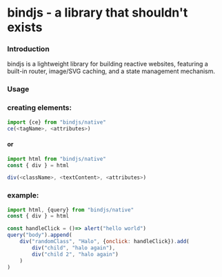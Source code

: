 # bindjs - a library that shouldn't exists
### Introduction
bindjs is a lightweight library for building reactive websites, featuring a built-in router, image/SVG caching, and a state management mechanism.

### Usage
### creating elements:
```js
import {ce} from "bindjs/native"
ce(<tagName>, <attributes>)
```
#### or
```js
import html from "bindjs/native"
const { div } = html

div(<className>, <textContent>, <attributes>)
```
### example:
```js
import html, {query} from "bindjs/native"
const { div } = html

const handleClick = ()=> alert("hello world")
query("body").append(
    div("randomClass", "Halo", {onclick: handleClick}).add(
        div("child", "halo again"),
        div("child 2", "halo again")
    )
)
```
